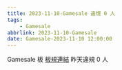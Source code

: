 ```yaml
---
title: 2023-11-10-Gamesale 違規 0 人
tags:
    - Gamesale
abbrlink: 2023-11-10-Gamesale
date: Gamesale-2023-11-10 12:00:00
---
```

Gamesale 板 [板規連結](https://www.ptt.cc/bbs/Gossiping/M.1637425085.A.07D.html)
昨天違規 0 人
